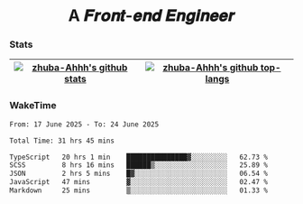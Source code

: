 <h1 align="center">A 𝑭𝒓𝒐𝒏𝒕-𝒆𝒏𝒅 𝑬𝒏𝒈𝒊𝒏𝒆𝒆𝒓</h1>

### Stats

| <a href="https://github.com/zhuba-Ahhh"><img align="center" src="https://github-readme-stats.vercel.app/api?username=zhuba-Ahhh&hide_title=true&hide_border=true&show_icons=trueline_height=21&text_color=000&icon_color=000&bg_color=0,ea6161,ffc64d,fffc4d,52fa5a&theme=graywhite" alt="zhuba-Ahhh's github stats" /> </a> | <a href="https://github.com/zhuba-Ahhh"><img align="center" src="https://github-readme-stats.vercel.app/api/top-langs/?username=zhuba-Ahhh&hide_title=true&hide_border=true&layout=compact&hide_border=true&show_icons=trueline_height=40&text_color=000&icon_color=000&bg_color=0,ea6161,ffc64d,fffc4d,52fa5a&theme=graywhite&langs_count=6" alt="zhuba-Ahhh's github top-langs"/> </a> |
| ------------- | ------------- |

### WakeTime

<!--START_SECTION:waka-->

```txt
From: 17 June 2025 - To: 24 June 2025

Total Time: 31 hrs 45 mins

TypeScript   20 hrs 1 min    ███████████████▓░░░░░░░░░   62.73 %
SCSS         8 hrs 16 mins   ██████▒░░░░░░░░░░░░░░░░░░   25.89 %
JSON         2 hrs 5 mins    █▓░░░░░░░░░░░░░░░░░░░░░░░   06.54 %
JavaScript   47 mins         ▓░░░░░░░░░░░░░░░░░░░░░░░░   02.47 %
Markdown     25 mins         ▒░░░░░░░░░░░░░░░░░░░░░░░░   01.33 %
```

<!--END_SECTION:waka-->
